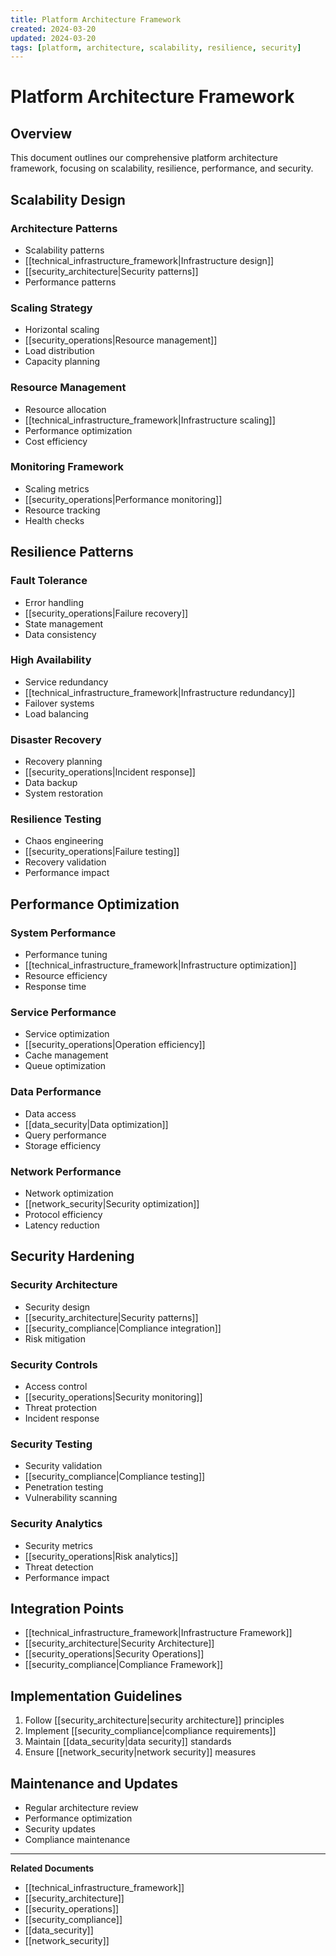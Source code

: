 ```yaml
---
title: Platform Architecture Framework
created: 2024-03-20
updated: 2024-03-20
tags: [platform, architecture, scalability, resilience, security]
---
```


# Platform Architecture Framework

## Overview
This document outlines our comprehensive platform architecture framework, focusing on scalability, resilience, performance, and security.

## Scalability Design
### Architecture Patterns
- Scalability patterns
- [[technical_infrastructure_framework|Infrastructure design]]
- [[security_architecture|Security patterns]]
- Performance patterns

### Scaling Strategy
- Horizontal scaling
- [[security_operations|Resource management]]
- Load distribution
- Capacity planning

### Resource Management
- Resource allocation
- [[technical_infrastructure_framework|Infrastructure scaling]]
- Performance optimization
- Cost efficiency

### Monitoring Framework
- Scaling metrics
- [[security_operations|Performance monitoring]]
- Resource tracking
- Health checks

## Resilience Patterns
### Fault Tolerance
- Error handling
- [[security_operations|Failure recovery]]
- State management
- Data consistency

### High Availability
- Service redundancy
- [[technical_infrastructure_framework|Infrastructure redundancy]]
- Failover systems
- Load balancing

### Disaster Recovery
- Recovery planning
- [[security_operations|Incident response]]
- Data backup
- System restoration

### Resilience Testing
- Chaos engineering
- [[security_operations|Failure testing]]
- Recovery validation
- Performance impact

## Performance Optimization
### System Performance
- Performance tuning
- [[technical_infrastructure_framework|Infrastructure optimization]]
- Resource efficiency
- Response time

### Service Performance
- Service optimization
- [[security_operations|Operation efficiency]]
- Cache management
- Queue optimization

### Data Performance
- Data access
- [[data_security|Data optimization]]
- Query performance
- Storage efficiency

### Network Performance
- Network optimization
- [[network_security|Security optimization]]
- Protocol efficiency
- Latency reduction

## Security Hardening
### Security Architecture
- Security design
- [[security_architecture|Security patterns]]
- [[security_compliance|Compliance integration]]
- Risk mitigation

### Security Controls
- Access control
- [[security_operations|Security monitoring]]
- Threat protection
- Incident response

### Security Testing
- Security validation
- [[security_compliance|Compliance testing]]
- Penetration testing
- Vulnerability scanning

### Security Analytics
- Security metrics
- [[security_operations|Risk analytics]]
- Threat detection
- Performance impact

## Integration Points
- [[technical_infrastructure_framework|Infrastructure Framework]]
- [[security_architecture|Security Architecture]]
- [[security_operations|Security Operations]]
- [[security_compliance|Compliance Framework]]

## Implementation Guidelines
1. Follow [[security_architecture|security architecture]] principles
2. Implement [[security_compliance|compliance requirements]]
3. Maintain [[data_security|data security]] standards
4. Ensure [[network_security|network security]] measures

## Maintenance and Updates
- Regular architecture review
- Performance optimization
- Security updates
- Compliance maintenance

---
**Related Documents**
- [[technical_infrastructure_framework]]
- [[security_architecture]]
- [[security_operations]]
- [[security_compliance]]
- [[data_security]]
- [[network_security]] 